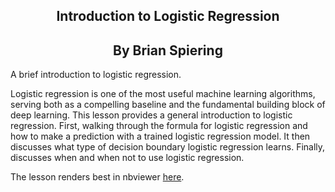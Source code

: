 <center><h2>Introduction to Logistic Regression</h2></center>
<center><h2>By Brian Spiering</h2></center>

A brief introduction to logistic regression.

Logistic regression is one of the most useful machine learning algorithms, serving both as a compelling baseline and the fundamental building block of deep learning. This lesson provides a general introduction to logistic regression. First, walking through the formula for logistic regression and how to make a prediction with a trained logistic regression model. It then discusses what type of decision boundary logistic regression learns. Finally, discusses when and when not to use logistic regression.

The lesson renders best in nbviewer [here](https://nbviewer.org/github/brianspiering/logistic_regression_intro/blob/main/logistic_regression_intro.ipynb).
